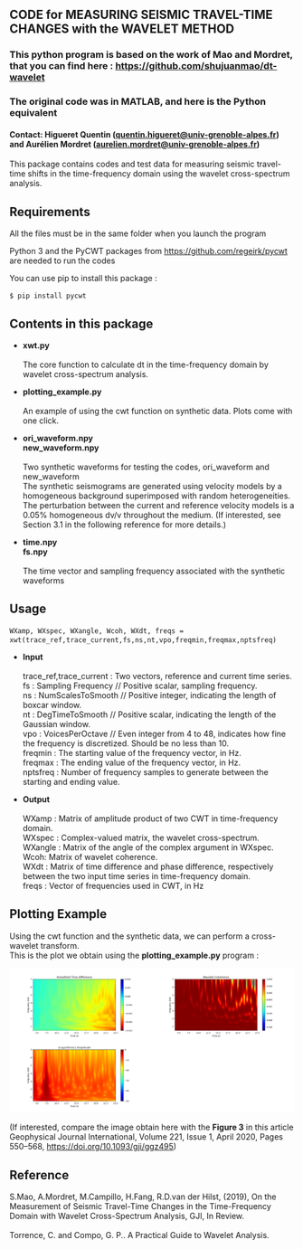 
## CODE for MEASURING SEISMIC TRAVEL-TIME CHANGES with the WAVELET METHOD
### This python program is based on the work of Mao and Mordret, that you can find here : https://github.com/shujuanmao/dt-wavelet
### The original code was in MATLAB, and here is the Python equivalent
#### Contact: Higueret Quentin (quentin.higueret@univ-grenoble-alpes.fr) and Aurélien Mordret (aurelien.mordret@univ-grenoble-alpes.fr)

This package contains codes and test data for measuring seismic travel-time shifts in the time-frequency domain using the wavelet cross-spectrum analysis. 
## Requirements
All the files must be in the same folder when you launch the program

Python 3 and the PyCWT packages from https://github.com/regeirk/pycwt are needed to run the codes

You can use pip to install this package :

    $ pip install pycwt

## Contents in this package

* **xwt.py** <br/><br/>
  The core function to calculate dt in the time-frequency domain by wavelet cross-spectrum analysis.

* **plotting_example.py** <br/><br/>
  An example of using the cwt function on synthetic data. Plots come with one click.

* **ori_waveform.npy** <br/>
  **new_waveform.npy** <br/><br/>
  Two synthetic waveforms for testing the codes, ori_waveform and new_waveform <br/>
  The synthetic seismograms are generated using velocity models by a homogeneous background superimposed with random heterogeneities.<br/>
  The perturbation between the current and reference velocity models is a 0.05% homogeneous dv/v throughout the medium. (If interested, see Section 3.1 in the following reference for more details.)
    
* **time.npy**<br/>
  **fs.npy** <br/><br/>
  The time vector and sampling frequency associated with the synthetic waveforms
  
## Usage
```
WXamp, WXspec, WXangle, Wcoh, WXdt, freqs = xwt(trace_ref,trace_current,fs,ns,nt,vpo,freqmin,freqmax,nptsfreq)
```
* **Input**<br/><br/>
  trace_ref,trace_current : Two vectors, reference and current time series.<br/>
  fs : Sampling Frequency // Positive scalar, sampling frequency.<br/>
  ns : NumScalesToSmooth // Positive integer, indicating the length of boxcar window.<br/>
  nt : DegTimeToSmooth // Positive scalar, indicating the length of the Gaussian window.<br/>
  vpo : VoicesPerOctave //  Even integer from 4 to 48, indicates how fine the frequency is discretized.
                             Should be no less than 10.<br/>
  freqmin : The starting value of the frequency vector, in Hz.<br/>
  freqmax : The ending value of the frequency vector, in Hz.<br/>
  nptsfreq : Number of frequency samples to generate between the starting and ending value.

* **Output**<br/><br/>
  WXamp : Matrix of amplitude product of two CWT in time-frequency domain.<br/>
  WXspec : Complex-valued matrix, the wavelet cross-spectrum.<br/>
  WXangle : Matrix of the angle of the complex argument in WXspec.<br/>
  Wcoh: Matrix of wavelet coherence.<br/>
  WXdt : Matrix of time difference and phase difference, respectively
         between the two input time series in time-frequency domain.<br/>
  freqs : Vector of frequencies used in CWT, in Hz
  
## Plotting Example

Using the cwt function and the synthetic data, we can perform a cross-wavelet transform. <br/>
This is the plot we obtain using the **plotting_example.py** program :

<p align="center">
  <img src="./img/plotting_example.png" alt="Size Limit CLI" width="738">
</p>

(If interested, compare the image obtain here with the **Figure 3** in this article Geophysical Journal International, Volume 221, Issue 1, April 2020, Pages 550–568, https://doi.org/10.1093/gji/ggz495)

## Reference 
S.Mao, A.Mordret, M.Campillo, H.Fang, R.D.van der Hilst, (2019), On the Measurement of Seismic Travel-Time Changes in the Time-Frequency Domain with Wavelet Cross-Spectrum Analysis, GJI, In Review.<br/><br/>
Torrence, C. and Compo, G. P.. A Practical Guide to Wavelet Analysis.


